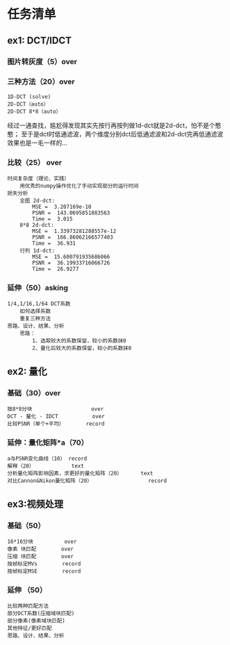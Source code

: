 # 任务清单

## ex1: DCT/IDCT

### 图片转灰度（5）over
  
### 三种方法（20）over

    1D-DCT (solve)
    2D-DCT（auto）
    2D-DCT 8*8（auto）

经过一通查找，尴尬得发现其实先按行再按列做1d-dct就是2d-dct，怕不是个憨憨；
至于是dct时低通滤波，两个维度分别dct后低通滤波和2d-dct完再低通滤波效果也是一毛一样的...

### 比较（25） over

    时间复杂度（理论、实践）
        用优秀的numpy操作优化了手动实现部分的运行时间
    损失分析
        全图 2d-dct:
            MSE =  3.207169e-10
            PSNR =  143.0695851883563
            Time =  3.015
        8*8 2d-dct:
            MSE =  1.33973281288557e-12
            PSNR =  166.86062166577403
            Time =  36.931
        行列 1d-dct:
            MSE =  15.600791935686066
            PSNR =  36.19933716066726
            Time =  26.9277

### 延伸（50）asking 

    1/4,1/16,1/64 DCT系数
        如何选择系数
        重复三种方法
    思路、设计、结果、分析
        思路：
            1、选取较大的系数保留，较小的系数抹0
            2、量化后较大的系数保留，较小的系数抹0


## ex2: 量化

### 基础（30）over

    按8*8分块                   over
    DCT - 量化 - IDCT           over
    比较PSNR（单个+平均）       record

### 延伸：量化矩阵*a（70）

    a与PSNR变化曲线（10） record
    解释（20）            text
    分析量化矩阵影响因素，求更好的量化矩阵（20）      text
    对比Cannon&Nikon量化矩阵（20）                  record

## ex3:视频处理

### 基础（50）

    16*16分块          over
    像素 块匹配        over   
    压缩 块匹配        over
    按帧标定MVs        record
    按帧标定MSE        record

### 延伸 （50）

    比较两种匹配方法
    部分DCT系数(压缩域块匹配)
    部分像素(像素域块匹配)
    其他特征/更好匹配
    思路、设计、结果、分析

